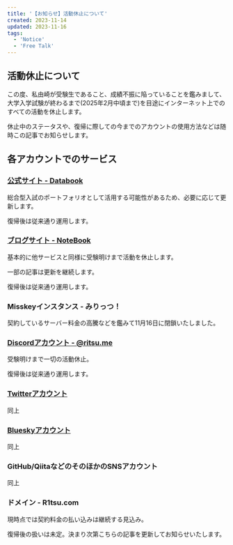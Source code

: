 ```yaml
---
title: '【お知らせ】活動休止について'
created: 2023-11-14
updated: 2023-11-16
tags:
  - 'Notice'
  - 'Free Talk'
---
```


## 活動休止について

この度、私由崎が受験生であること、成績不振に陥っていることを鑑みまして、大学入学試験が終わるまで(2025年2月中頃まで)を目途にインターネット上でのすべての活動を休止します。

休止中のステータスや、復帰に際しての今までのアカウントの使用方法などは随時この記事でお知らせします。

## 各アカウントでのサービス

### [公式サイト - Databook](https://dev.r1tsu.com/)

総合型入試のポートフォリオとして活用する可能性があるため、必要に応じて更新します。

復帰後は従来通り運用します。

### [ブログサイト - NoteBook](https://note.r1tsu.com/)

基本的に他サービスと同様に受験明けまで活動を休止します。

一部の記事は更新を継続します。

復帰後は従来通り運用します。

### Misskeyインスタンス - みりっつ！

契約しているサーバー料金の高騰などを鑑みて11月16日に閉鎖いたしました。

### [Discordアカウント - @ritsu.me](https://discord.com/users/716343156513439845)

受験明けまで一切の活動休止。

復帰後は従来通り運用します。

### [Twitterアカウント](https://twitter.com/ritsu_me)

同上

### [Blueskyアカウント](https://bsky.app/profile/r1tsu.com)

同上

### GitHub/QiitaなどのそのほかのSNSアカウント

同上

### ドメイン - R1tsu.com

現時点では契約料金の払い込みは継続する見込み。

復帰後の扱いは未定。決まり次第こちらの記事を更新してお知らせいたします。